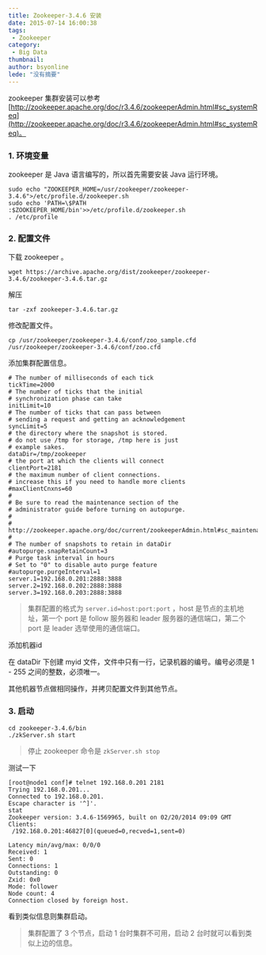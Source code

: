 ```yaml
---
title: Zookeeper-3.4.6 安装
date: 2015-07-14 16:00:38
tags:
 - Zookeeper
category: 
 - Big Data
thumbnail: 
author: bsyonline
lede: "没有摘要"
---
```


zookeeper 集群安装可以参考[http://zookeeper.apache.org/doc/r3.4.6/zookeeperAdmin.html#sc_systemReq](http://zookeeper.apache.org/doc/r3.4.6/zookeeperAdmin.html#sc_systemReq)。

### 1. 环境变量

zookeeper 是 Java 语言编写的，所以首先需要安装 Java 运行环境。

```
sudo echo "ZOOKEEPER_HOME=/usr/zookeeper/zookeeper-3.4.6">/etc/profile.d/zookeeper.sh
sudo echo 'PATH=\$PATH :$ZOOKEEPER_HOME/bin'>>/etc/profile.d/zookeeper.sh
. /etc/profile
```
### 2. 配置文件

下载 zookeeper 。

```
wget https://archive.apache.org/dist/zookeeper/zookeeper-3.4.6/zookeeper-3.4.6.tar.gz
```

解压

```
tar -zxf zookeeper-3.4.6.tar.gz
```

修改配置文件。

```
cp /usr/zookeeper/zookeeper-3.4.6/conf/zoo_sample.cfd /usr/zookeeper/zookeeper-3.4.6/conf/zoo.cfd
```
添加集群配置信息。

```
# The number of milliseconds of each tick
tickTime=2000
# The number of ticks that the initial
# synchronization phase can take
initLimit=10
# The number of ticks that can pass between
# sending a request and getting an acknowledgement
syncLimit=5
# the directory where the snapshot is stored.
# do not use /tmp for storage, /tmp here is just
# example sakes.
dataDir=/tmp/zookeeper
# the port at which the clients will connect
clientPort=2181
# the maximum number of client connections.
# increase this if you need to handle more clients
#maxClientCnxns=60
#
# Be sure to read the maintenance section of the
# administrator guide before turning on autopurge.
#
# http://zookeeper.apache.org/doc/current/zookeeperAdmin.html#sc_maintenance
#
# The number of snapshots to retain in dataDir
#autopurge.snapRetainCount=3
# Purge task interval in hours
# Set to "0" to disable auto purge feature
#autopurge.purgeInterval=1
server.1=192.168.0.201:2888:3888
server.2=192.168.0.202:2888:3888
server.3=192.168.0.203:2888:3888
```

> 集群配置的格式为 ```server.id=host:port:port``` ，host 是节点的主机地址，第一个 port 是 follow 服务器和 leader 服务器的通信端口，第二个 port 是 leader 选举使用的通信端口。

添加机器id

在 dataDir 下创建 myid 文件，文件中只有一行，记录机器的编号。编号必须是 1 - 255 之间的整数，必须唯一。

其他机器节点做相同操作，并拷贝配置文件到其他节点。

### 3. 启动

```
cd zookeeper-3.4.6/bin
./zkServer.sh start
```

> 停止 zookeeper 命令是 ```zkServer.sh stop```

测试一下

```
[root@node1 conf]# telnet 192.168.0.201 2181
Trying 192.168.0.201...
Connected to 192.168.0.201.
Escape character is '^]'.
stat
Zookeeper version: 3.4.6-1569965, built on 02/20/2014 09:09 GMT
Clients:
 /192.168.0.201:46827[0](queued=0,recved=1,sent=0)

Latency min/avg/max: 0/0/0
Received: 1
Sent: 0
Connections: 1
Outstanding: 0
Zxid: 0x0
Mode: follower
Node count: 4
Connection closed by foreign host.
```

看到类似信息则集群启动。

> 集群配置了 3 个节点，启动 1 台时集群不可用，启动 2 台时就可以看到类似上边的信息。

